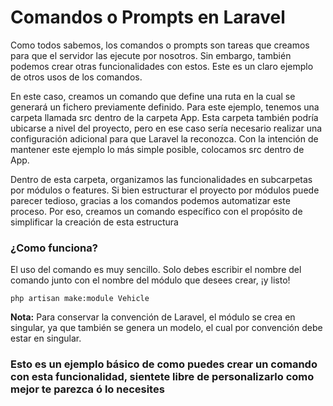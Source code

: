 ﻿# Comandos o Prompts en Laravel

Como todos sabemos, los comandos o prompts son tareas que creamos para que el servidor las ejecute por nosotros. Sin embargo, también podemos crear otras funcionalidades con estos. Este es un claro ejemplo de otros usos de los comandos.

En este caso, creamos un comando que define una ruta en la cual se generará un fichero previamente definido. Para este ejemplo, tenemos una carpeta llamada src dentro de la carpeta App. Esta carpeta también podría ubicarse a nivel del proyecto, pero en ese caso sería necesario realizar una configuración adicional para que Laravel la reconozca. Con la intención de mantener este ejemplo lo más simple posible, colocamos src dentro de App.

Dentro de esta carpeta, organizamos las funcionalidades en subcarpetas por módulos o features. Si bien estructurar el proyecto por módulos puede parecer tedioso, gracias a los comandos podemos automatizar este proceso. Por eso, creamos un comando específico con el propósito de simplificar la creación de esta estructura

### ¿Como funciona?

El uso del comando es muy sencillo. Solo debes escribir el nombre del comando junto con el nombre del módulo que desees crear, ¡y listo!

``php artisan make:module Vehicle``

**Nota:**  Para conservar la convención de Laravel, el módulo se crea en singular, ya que también se genera un modelo, el cual por convención debe estar en singular.

### Esto es un ejemplo básico de como puedes crear un comando con esta funcionalidad, sientete libre de personalizarlo como mejor te parezca ó lo necesites

